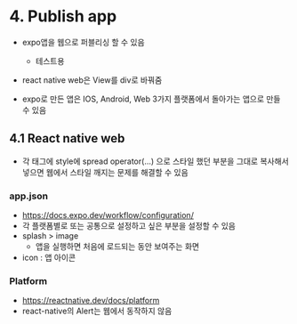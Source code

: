 # 4. Publish app

- expo앱을 웹으로 퍼블리싱 할 수 있음

  - 테스트용

- react native web은 View를 div로 바꿔줌
- expo로 만든 앱은 IOS, Android, Web 3가지 플랫폼에서 돌아가는 앱으로 만들 수 있음

## 4.1 React native web

- 각 태그에 style에 spread operator(...) 으로 스타일 했던 부분을 그대로 복사해서 넣으면 웹에서 스타일 깨지는 문제를 해결할 수 있음

### app.json

- https://docs.expo.dev/workflow/configuration/
- 각 플랫폼별로 또는 공통으로 설정하고 싶은 부분을 설정할 수 있음
- splash > image
  - 앱을 실행하면 처음에 로드되는 동안 보여주는 화면
- icon : 앱 아이콘

### Platform

- https://reactnative.dev/docs/platform
- react-native의 Alert는 웹에서 동작하지 않음

